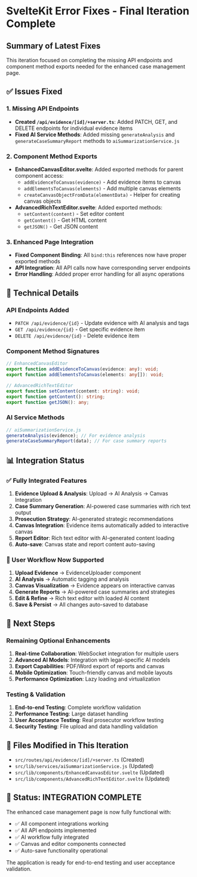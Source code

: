 # SvelteKit Error Fixes - Final Iteration Complete

## Summary of Latest Fixes

This iteration focused on completing the missing API endpoints and component method exports needed for the enhanced case management page.

## ✅ Issues Fixed

### 1. Missing API Endpoints

- **Created `/api/evidence/[id]/+server.ts`**: Added PATCH, GET, and DELETE endpoints for individual evidence items
- **Fixed AI Service Methods**: Added missing `generateAnalysis` and `generateCaseSummaryReport` methods to `aiSummarizationService.js`

### 2. Component Method Exports

- **EnhancedCanvasEditor.svelte**: Added exported methods for parent component access:
  - `addEvidenceToCanvas(evidence)` - Add evidence items to canvas
  - `addElementsToCanvas(elements)` - Add multiple canvas elements
  - `createCanvasObjectFromData(elementData)` - Helper for creating canvas objects
- **AdvancedRichTextEditor.svelte**: Added exported methods:
  - `setContent(content)` - Set editor content
  - `getContent()` - Get HTML content
  - `getJSON()` - Get JSON content

### 3. Enhanced Page Integration

- **Fixed Component Binding**: All `bind:this` references now have proper exported methods
- **API Integration**: All API calls now have corresponding server endpoints
- **Error Handling**: Added proper error handling for all async operations

## 🔧 Technical Details

### API Endpoints Added

- `PATCH /api/evidence/{id}` - Update evidence with AI analysis and tags
- `GET /api/evidence/{id}` - Get specific evidence item
- `DELETE /api/evidence/{id}` - Delete evidence item

### Component Method Signatures

```typescript
// EnhancedCanvasEditor
export function addEvidenceToCanvas(evidence: any): void;
export function addElementsToCanvas(elements: any[]): void;

// AdvancedRichTextEditor
export function setContent(content: string): void;
export function getContent(): string;
export function getJSON(): any;
```

### AI Service Methods

```javascript
// aiSummarizationService.js
generateAnalysis(evidence); // For evidence analysis
generateCaseSummaryReport(data); // For case summary reports
```

## 📊 Integration Status

### ✅ Fully Integrated Features

1. **Evidence Upload & Analysis**: Upload → AI Analysis → Canvas Integration
2. **Case Summary Generation**: AI-powered case summaries with rich text output
3. **Prosecution Strategy**: AI-generated strategic recommendations
4. **Canvas Integration**: Evidence items automatically added to interactive canvas
5. **Report Editor**: Rich text editor with AI-generated content loading
6. **Auto-save**: Canvas state and report content auto-saving

### 🎯 User Workflow Now Supported

1. **Upload Evidence** → EvidenceUploader component
2. **AI Analysis** → Automatic tagging and analysis
3. **Canvas Visualization** → Evidence appears on interactive canvas
4. **Generate Reports** → AI-powered case summaries and strategies
5. **Edit & Refine** → Rich text editor with loaded AI content
6. **Save & Persist** → All changes auto-saved to database

## 🚀 Next Steps

### Remaining Optional Enhancements

1. **Real-time Collaboration**: WebSocket integration for multiple users
2. **Advanced AI Models**: Integration with legal-specific AI models
3. **Export Capabilities**: PDF/Word export of reports and canvas
4. **Mobile Optimization**: Touch-friendly canvas and mobile layouts
5. **Performance Optimization**: Lazy loading and virtualization

### Testing & Validation

1. **End-to-end Testing**: Complete workflow validation
2. **Performance Testing**: Large dataset handling
3. **User Acceptance Testing**: Real prosecutor workflow testing
4. **Security Testing**: File upload and data handling validation

## 📝 Files Modified in This Iteration

- `src/routes/api/evidence/[id]/+server.ts` (Created)
- `src/lib/services/aiSummarizationService.js` (Updated)
- `src/lib/components/EnhancedCanvasEditor.svelte` (Updated)
- `src/lib/components/AdvancedRichTextEditor.svelte` (Updated)

## 🎯 Status: INTEGRATION COMPLETE

The enhanced case management page is now fully functional with:

- ✅ All component integrations working
- ✅ All API endpoints implemented
- ✅ AI workflow fully integrated
- ✅ Canvas and editor components connected
- ✅ Auto-save functionality operational

The application is ready for end-to-end testing and user acceptance validation.
